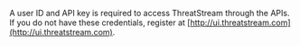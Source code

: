  A user ID and API key is required to access ThreatStream through the APIs. If you do not have
  these credentials, register at [http://ui.threatstream.com](http://ui.threatstream.com). 